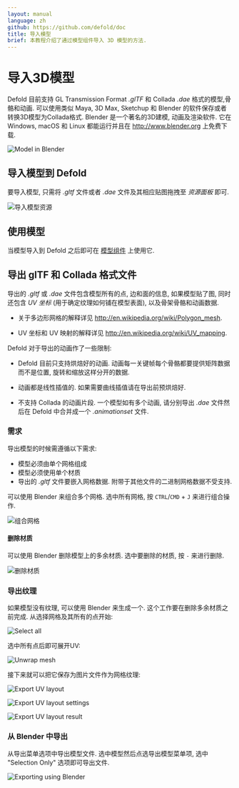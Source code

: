 ```yaml
---
layout: manual
language: zh
github: https://github.com/defold/doc
title: 导入模型
brief: 本教程介绍了通过模型组件导入 3D 模型的方法.
---
```


# 导入3D模型
Defold 目前支持 GL Transmission Format *.glTF* 和 Collada *.dae* 格式的模型,骨骼和动画. 可以使用类似 Maya, 3D Max, Sketchup 和 Blender 的软件保存或者转换3D模型为Collada格式. Blender 是一个著名的3D建模, 动画及渲染软件. 它在 Windows, macOS 和 Linux 都能运行并且在 http://www.blender.org 上免费下载.

![Model in Blender](/manuals/images/model/blender.png)


## 导入模型到 Defold
要导入模型, 只需将 *.gltf* 文件或者 *.dae* 文件及其相应贴图拖拽至 *资源面板* 即可.

![导入模型资源](/manuals/images/model/assets.png)


## 使用模型
当模型导入到 Defold 之后即可在 [模型组件](/zh/manuals/model) 上使用它.


## 导出 glTF 和 Collada 格式文件
导出的 *.gltf* 或 *.dae* 文件包含模型所有的点, 边和面的信息, 如果模型贴了图, 同时还包含 _UV 坐标_ (用于确定纹理如何铺在模型表面), 以及骨架骨骼和动画数据.

* 关于多边形网格的解释详见 http://en.wikipedia.org/wiki/Polygon_mesh.

* UV 坐标和 UV 映射的解释详见 http://en.wikipedia.org/wiki/UV_mapping.

Defold 对于导出的动画作了一些限制:

* Defold 目前只支持烘焙好的动画. 动画每一关键帧每个骨骼都要提供矩阵数据而不是位置, 旋转和缩放这样分开的数据.

* 动画都是线性插值的. 如果需要曲线插值请在导出前预烘焙好.

* 不支持 Collada 的动画片段. 一个模型如有多个动画, 请分别导出 *.dae* 文件然后在 Defold 中合并成一个 *.animationset* 文件.


### 需求
导出模型的时候需遵循以下需求:

* 模型必须由单个网格组成
* 模型必须使用单个材质
* 导出的 *.gltf* 文件要嵌入网格数据. 附带于其他文件的二进制网格数据不受支持. 

可以使用 Blender 来组合多个网格. 选中所有网格, 按 `CTRL`/`CMD` + `J` 来进行组合操作.

![组合网格](/manuals/images/model/blender_join_meshes.png)


#### 删除材质
可以使用 Blender 删除模型上的多余材质. 选中要删除的材质, 按 `-` 来进行删除.

![删除材质](/manuals/images/model/blender_remove_materials.png)


### 导出纹理
如果模型没有纹理, 可以使用 Blender 来生成一个. 这个工作要在删除多余材质之前完成. 从选择网格及其所有的点开始:

![Select all](/manuals/images/model/blender_select_all_vertices.png)

选中所有点后即可展开UV:

![Unwrap mesh](/manuals/images/model/blender_unwrap_mesh.png)

接下来就可以把它保存为图片文件作为网格纹理:

![Export UV layout](/manuals/images/model/blender_export_uv_layout.png)

![Export UV layout settings](/manuals/images/model/blender_export_uv_layout_settings.png)

![Export UV layout result](/manuals/images/model/blender_export_uv_layout_result.png)


### 从 Blender 中导出
从导出菜单选项中导出模型文件. 选中模型然后点选导出模型菜单项, 选中 "Selection Only" 选项即可导出文件.

![Exporting using Blender](/manuals/images/model/blender_export.png)
